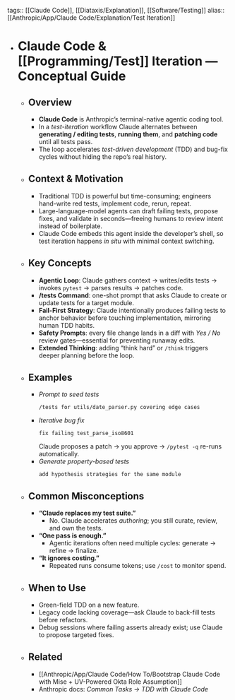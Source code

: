 tags:: [[Claude Code]], [[Diataxis/Explanation]], [[Software/Testing]]
alias:: [[Anthropic/App/Claude Code/Explanation/Test Iteration]]

- # Claude Code & [[Programming/Test]] Iteration — Conceptual Guide
	- ## Overview
		- **Claude Code** is Anthropic’s terminal-native agentic coding tool.
		- In a *test-iteration* workflow Claude alternates between **generating / editing tests**, **running them**, and **patching code** until all tests pass.
		- The loop accelerates *test-driven development* (TDD) and bug-fix cycles without hiding the repo’s real history.
	- ## Context & Motivation
		- Traditional TDD is powerful but time-consuming; engineers hand-write red tests, implement code, rerun, repeat.
		- Large-language-model agents can draft failing tests, propose fixes, and validate in seconds—freeing humans to review intent instead of boilerplate.
		- Claude Code embeds this agent inside the developer’s shell, so test iteration happens *in situ* with minimal context switching.
	- ## Key Concepts
		- **Agentic Loop**: Claude gathers context → writes/edits tests → invokes `pytest` → parses results → patches code.
		- **/tests Command**: one-shot prompt that asks Claude to create or update tests for a target module.
		- **Fail-First Strategy**: Claude intentionally produces failing tests to anchor behavior before touching implementation, mirroring human TDD habits.
		- **Safety Prompts**: every file change lands in a diff with *Yes / No* review gates—essential for preventing runaway edits.
		- **Extended Thinking**: adding “think hard” or `/think` triggers deeper planning before the loop.
	- ## Examples
		- *Prompt to seed tests*  
		  ~~~text
		  /tests for utils/date_parser.py covering edge cases
		  ~~~
		- *Iterative bug fix*  
		  ~~~text
		  fix failing test_parse_iso8601
		  ~~~
		  Claude proposes a patch → you approve → `/pytest -q` re-runs automatically.
		- *Generate property-based tests*  
		  ~~~text
		  add hypothesis strategies for the same module
		  ~~~
	- ## Common Misconceptions
		- **“Claude replaces my test suite.”**
			- No. Claude accelerates *authoring*; you still curate, review, and own the tests.
		- **“One pass is enough.”**
			- Agentic iterations often need multiple cycles: generate → refine → finalize.
		- **“It ignores costing.”**
			- Repeated runs consume tokens; use `/cost` to monitor spend.
	- ## When to Use
		- Green-field TDD on a new feature.
		- Legacy code lacking coverage—ask Claude to back-fill tests before refactors.
		- Debug sessions where failing asserts already exist; use Claude to propose targeted fixes.
	- ## Related
		- [[Anthropic/App/Claude Code/How To/Bootstrap Claude Code with Mise + UV-Powered Okta Role Assumption]]
		- Anthropic docs: *Common Tasks → TDD with Claude Code*